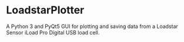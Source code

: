 # LoadstarPlotter
A Python 3 and PyQt5 GUI for plotting and saving data from a Loadstar Sensor iLoad Pro Digital USB load cell.
